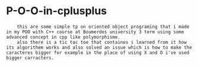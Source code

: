 # P-O-O-in-cplusplus

        this are some simple tp on oriented object programing that i made in my POO with C++ course at Boumerdes university 3 term using some advanced concept in cpp like polymorphisme.
        also there is a tic tac toe that containes i learned from it how its algorithem works and also solved an issue which is how to make the caracteres bigger for example in the place of using X and O i've used bigger carracters.
